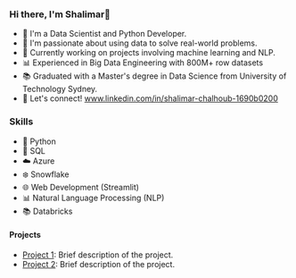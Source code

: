 ### Hi there, I'm Shalimar👋

- 🔭 I'm a Data Scientist and Python Developer.
- 🌱 I'm passionate about using data to solve real-world problems.
- 💼 Currently working on projects involving machine learning and NLP.
- 📊 Experienced in Big Data Engineering with 800M+ row datasets
- 📚 Graduated with a Master's degree in Data Science from University of Technology Sydney.
- 💬 Let's connect! www.linkedin.com/in/shalimar-chalhoub-1690b0200

### Skills

- 🐍 Python
- 💾 SQL
- ☁️ Azure
- ❄️ Snowflake
- 🌐 Web Development (Streamlit)
- 📊 Natural Language Processing (NLP)
- 📚 Databricks
  
#### Projects

- [Project 1](https://github.com/yourusername/project1): Brief description of the project.
- [Project 2](https://github.com/yourusername/project2): Brief description of the project.


